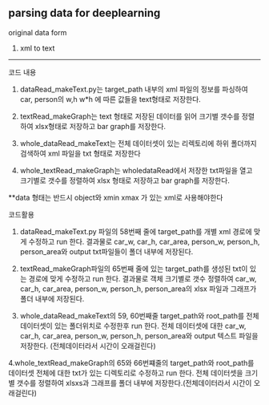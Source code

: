 ## parsing data for deeplearning


original data form



1. xml to text


---------------------------------------------------------------------------------------------------------------------------
코드 내용
1. dataRead_makeText.py는 target_path 내부의 xml 파일의 정보를 파싱하여  car, person의 w,h w*h 에 따른 값들을 text형태로 저장한다.

2. textRead_makeGraph는 text 형태로 저장된 데이터를 읽어 크기별 갯수를 정렬하여 xlsx형태로 저장하고 bar graph를 저장한다.

3. whole_dataRead_makeText는 전체 데이터셋이 있는 리렉토리에 하위 폴더까지 검색하여 xml 파일을 txt 형태로 저장한다

4. whole_textRead_makeGraph는 wholedataRead에서 저장한 txt파일을 열고 크기별로 갯수를 정렬하여 xlsx 형태로 저장하고  bar graph를 저장한다.

**data 형태는 반드시 object와 xmin xmax 가 있는 xml로 사용해야한다


코드활용
1. dataRead_makeText.py 파일의 58번째 줄에 target_path를 개별 xml 경로에 맞게 수정하고 run 한다. 결과물로 car_w, car_h, car_area, person_w, person_h, person_area와 output txt파일들이 폴더 내부에 저장된다.

2. textRead_makeGraph파일의 65번째 줄에 있는 target_path를  생성된 txt이 있는 경로에 맞게 수정하고 run 한다. 결과물로
객체 크기별로 갯수 정렬하여 car_w, car_h, car_area, person_w, person_h, person_area의  xlsx 파일과 그래프가 폴더 내부에 저장된다. 

3. whole_dataRead_makeText의 59, 60번째줄 target_path와 root_path를 전체 데이터셋이 있는 폴더위치로 수정한후 run 한다. 전체 데이터셋에 대한 car_w, car_h, car_area, person_w, person_h, person_area와 output 텍스트 파일을 저장한다.
(전체데이터라서 시간이 오래걸린다)

4.whole_textRead_makeGraph의 65와 66번쨰줄의 target_path와 root_path를 데이터셋 전체에 대한 txt가 있는 디렉토리로 수정하고 run 한다. 전체 데이터셋을 크기별 갯수를 정렬하여 xlsxs과 그래프를 폴더 내부에 저장한다.(전체데이터라서 시간이 오래걸린다)


